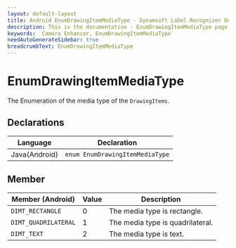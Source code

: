```yaml
---
layout: default-layout
title: Android EnumDrawingItemMediaType - Dynamsoft Label Recognizer Documents
description: This is the documentation - EnumDrawingItemMediaType page of CameraEnhancer library.
keywords:  Camera Enhancer, EnumDrawingItemMediaType
needAutoGenerateSidebar: true
breadcrumbText: EnumDrawingItemMediaType
---
```


# EnumDrawingItemMediaType

The Enumeration of the media type of the `DrawingItems`.

## Declarations

| Language | Declaration |
|----------|-------------|
| Java(Android) | `enum EnumDrawingItemMediaType` |

## Member

| Member (Android) | Value | Description |
| ---------------- | ----- | ----------- |
| `DIMT_RECTANGLE` | 0 | The media type is rectangle. |
| `DIMT_QUADRILATERAL` | 1 | The media type is quadrilateral. |
| `DIMT_TEXT` | 2 | The media type is text. |
